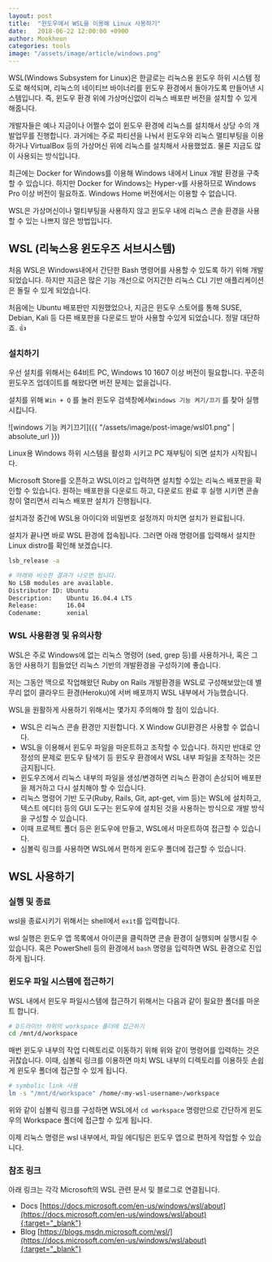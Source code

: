 ```yaml
---
layout: post
title:  "윈도우에서 WSL을 이용해 Linux 사용하기"
date:   2018-06-22 12:00:00 +0900
author: Mookheon
categories: tools
image: "/assets/image/article/windows.png"
---
```




WSL(Windows Subsystem for Linux)은 한글로는 리눅스용 윈도우 하위 시스템 정도로 해석되며, 리눅스의 네이티브 바이너리를 윈도우 환경에서 돌아가도록 만들어낸 시스템입니다. 즉, 윈도우 환경 위에 가상머신없이 리눅스 배포판 버전을 설치할 수 있게 해줍니다.

개발자들은 예나 지금이나 어쩔수 없이 윈도우 환경에 리눅스를 설치해서 상당 수의 개발업무를 진행합니다. 과거에는 주로 파티션을 나눠서 윈도우와 리눅스 멀티부팅을 이용하거나 VirtualBox 등의 가상머신 위에 리눅스를 설치해서 사용했었죠. 물론 지금도 많이 사용되는 방식입니다.

최근에는 Docker for Windows를 이용해 Windows 내에서 Linux 개발 환경을 구축할 수 있습니다. 하지만 Docker for Windows는  Hyper-v를 사용하므로 Windows Pro 이상 버전이 필요하죠. Windows Home 버전에서는 이용할 수 없습니다.

WSL은 가상머신이나 멀티부팅을 사용하지 않고 윈도우 내에 리눅스 콘솔 환경을 사용할 수 있는 나쁘지 않은 방법입니다.



## WSL (리눅스용 윈도우즈 서브시스템)

처음 WSL은 Windows내에서 간단한 Bash 명령어를 사용할 수 있도록 하기 위해 개발 되었습니다. 하지만 지금은 많은 기능 개선으로 어지간한 리눅스 CLI 기반 애플리케이션은 돌릴 수 있게 되었습니다.

처음에는 Ubuntu 배포판만 지원했었으나, 지금은 윈도우 스토어를 통해 SUSE, Debian, Kali 등 다른 배포판을 다운로드 받아 사용할 수있게 되었습니다. 정말 대단하죠. :+1:



### 설치하기

우선 설치를 위해서는 64비트 PC, Windows 10 1607 이상 버전이 필요합니다. 꾸준히 윈도우즈 업데이트를 해왔다면 버전 문제는 없을겁니다.

설치를 위해 `Win + Q` 를 눌러 윈도우 검색창에서`Windows 기능 켜기/끄기` 를 찾아 실행 시킵니다.

![windows 기능 켜기끄기]({{ "/assets/image/post-image/wsl01.png" | absolute_url }})

Linux용 Windows 하위 시스템을 활성화 시키고 PC 재부팅이 되면 설치가 시작됩니다. 

Microsoft Store를 오픈하고 WSL이라고 입력하면 설치할 수있는 리눅스 배포판을 확인할 수 있습니다. 원하는 배포판을 다운로드 하고, 다운로드 완료 후 실행 시키면 콘솔 창이 열리면서 리눅스 배포판 설치가 진행됩니다.

설치과정 중간에 WSL용 아이디와 비밀번호 설정까지 마치면 설치가 완료됩니다.

설치가 끝나면 바로 WSL 환경에 접속됩니다. 그러면 아래 명령어를 입력해서 설치한 Linux distro를 확인해 보겠습니다.

```bash
lsb_release -a

# 아래와 비슷한 결과가 나오면 됩니다.
No LSB modules are available.
Distributor ID: Ubuntu
Description:    Ubuntu 16.04.4 LTS
Release:        16.04
Codename:       xenial
```



### WSL 사용환경 및 유의사항

WSL은 주로 Windows에 없는 리눅스 명령어 (sed, grep 등)를 사용하거나, 혹은 그동안 사용하기 힘들었던 리눅스 기반의 개발환경을 구성하기에 좋습니다.

저는 그동안 맥으로 작업해왔던 Ruby on Rails 개발환경을 WSL로 구성해보았는데 별 무리 없이 클라우드 환경(Heroku)에 서버 배포까지 WSL 내부에서 가능했습니다.

WSL을 원활하게 사용하기 위해서는 몇가지 주의해야 할 점이 있습니다.

- WSL은 리눅스 콘솔 환경만 지원합니다. X Window GUI환경은 사용할 수 없습니다.
- WSL을 이용해서 윈도우 파일을 마운트하고 조작할 수 있습니다. 하지만 반대로 안정성의 문제로 윈도우 탐색기 등 윈도우 환경에서 WSL 내부 파일을 조작하는 것은 금지됩니다.
- 윈도우즈에서 리눅스 내부의 파일을 생성/변경하면 리눅스 환경이 손상되어 배포판을 제거하고 다시 설치해야 할 수 있습니다.
- 리눅스 명령어 기반 도구(Ruby, Rails, Git, apt-get, vim 등)는 WSL에 설치하고, 텍스트 에디터 등의 GUI 도구는 윈도우에 설치된 것을 사용하는 방식으로 개발 방식을 구성할 수 있습니다.
- 이때 프로젝트 폴더 등은 윈도우에 만들고, WSL에서 마운트하여 접근할 수 있습니다.
- 심볼릭 링크를 사용하면 WSL에서 편하게 윈도우 폴더에 접근할 수 있습니다.



## WSL 사용하기

### 실행 및 종료

wsl을 종료시키기 위해서는 shell에서 `exit`를 입력합니다. 

wsl 실행은 윈도우 앱 목록에서 아이콘을 클릭하면 콘솔 환경이 실행되며 실행시킬 수 있습니다. 혹은 PowerShell 등의 환경에서 `bash` 명령을 입력하면 WSL 환경으로 진입하게 됩니다.



### 윈도우 파일 시스템에 접근하기

WSL 내에서 윈도우 파일시스템에 접근하기 위해서는 다음과 같이 필요한 폴더를 마운트 합니다.

```bash
# D드라이브 하위의 workspace 폴더에 접근하기
cd /mnt/d/workspace
```



매번 윈도우 내부의 작업 디렉토리로 이동하기 위해 위와 같이 명령어를 입력하는 것은 귀찮습니다. 이때, 심볼릭 링크를 이용하면 마치 WSL 내부의 디렉토리를 이용하듯 손쉽게 윈도우 폴더에 접근할 수 있게 됩니다.

```bash
# symbolic link 사용
ln -s "/mnt/d/workspace" /home/<my-wsl-username>/workspace
```

위와 같이 심볼릭 링크를 구성하면 WSL에서 `cd workspace` 명령만으로 간단하게 윈도우의 Workspace 폴더에 접근할 수 있게 됩니다.

이제 리눅스 명령은 wsl 내부에서, 파일 에디팅은 윈도우 앱으로 편하게 작업할 수 있습니다.



### 참조 링크

아래 링크는 각각 Microsoft의 WSL 관련 문서 및 블로그로 연결됩니다.

- Docs [https://docs.microsoft.com/en-us/windows/wsl/about](https://docs.microsoft.com/en-us/windows/wsl/about){:target="_blank"}
- Blog [https://blogs.msdn.microsoft.com/wsl/](https://docs.microsoft.com/en-us/windows/wsl/about){:target="_blank"}



